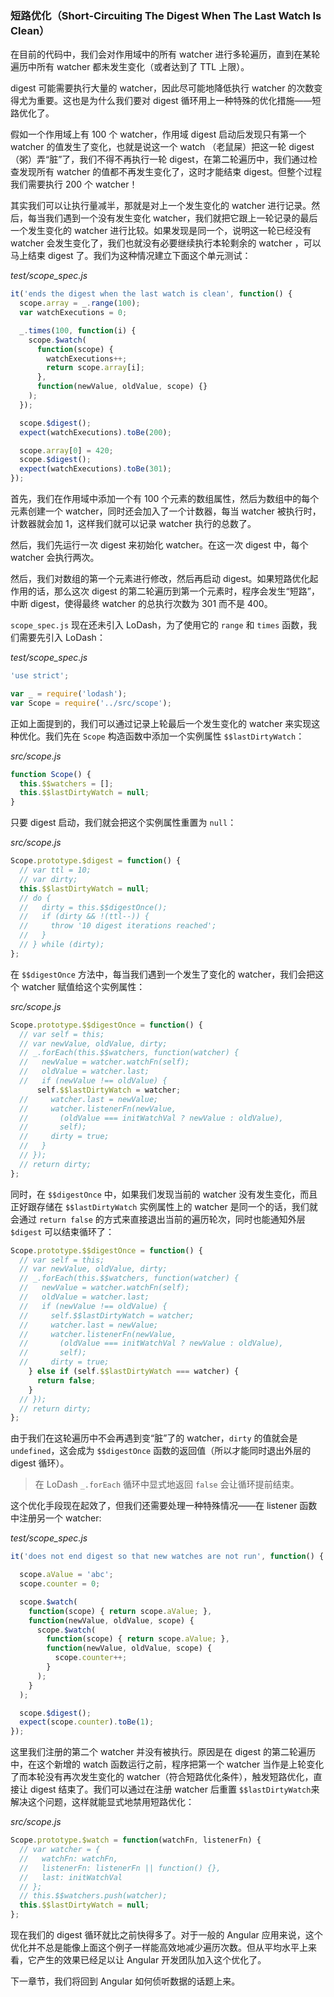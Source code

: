 ### 短路优化（Short-Circuiting The Digest When The Last Watch Is Clean）

在目前的代码中，我们会对作用域中的所有 watcher 进行多轮遍历，直到在某轮遍历中所有 watcher 都未发生变化（或者达到了 TTL 上限）。

digest 可能需要执行大量的 watcher，因此尽可能地降低执行 watcher 的次数变得尤为重要。这也是为什么我们要对 digest 循环用上一种特殊的优化措施——短路优化了。

假如一个作用域上有 100 个 watcher，作用域 digest 启动后发现只有第一个 watcher 的值发生了变化，也就是说这一个 watch （老鼠屎）把这一轮 digest（粥）弄“脏”了，我们不得不再执行一轮 digest，在第二轮遍历中，我们通过检查发现所有 watcher 的值都不再发生变化了，这时才能结束 digest。但整个过程我们需要执行 200 个 watcher！

其实我们可以让执行量减半，那就是对上一个发生变化的 watcher  进行记录。然后，每当我们遇到一个没有发生变化 watcher，我们就把它跟上一轮记录的最后一个发生变化的 watcher 进行比较。如果发现是同一个，说明这一轮已经没有 watcher 会发生变化了，我们也就没有必要继续执行本轮剩余的 watcher ，可以马上结束 digest 了。我们为这种情况建立下面这个单元测试：

_test/scope\_spec.js_

```js
it('ends the digest when the last watch is clean', function() {
  scope.array = _.range(100);
  var watchExecutions = 0;

  _.times(100, function(i) {
    scope.$watch(
      function(scope) {
        watchExecutions++;
        return scope.array[i];
      },
      function(newValue, oldValue, scope) {}
    );
  });

  scope.$digest();
  expect(watchExecutions).toBe(200);

  scope.array[0] = 420;
  scope.$digest();
  expect(watchExecutions).toBe(301);
});
```

首先，我们在作用域中添加一个有 100 个元素的数组属性，然后为数组中的每个元素创建一个 watcher，同时还会加入了一个计数器，每当 watcher 被执行时，计数器就会加 1，这样我们就可以记录 watcher 执行的总数了。

然后，我们先运行一次 digest 来初始化 watcher。在这一次 digest 中，每个 watcher 会执行两次。

然后，我们对数组的第一个元素进行修改，然后再启动 digest。如果短路优化起作用的话，那么这次 digest 的第二轮遍历到第一个元素时，程序会发生“短路”，中断 digest，使得最终 watcher 的总执行次数为 301 而不是 400。

`scope_spec.js` 现在还未引入 LoDash，为了使用它的 `range` 和 `times` 函数，我们需要先引入 LoDash：

_test/scope\_spec.js_

```js
'use strict';

var _ = require('lodash');
var Scope = require('../src/scope');
```

正如上面提到的，我们可以通过记录上轮最后一个发生变化的 watcher 来实现这种优化。我们先在 `Scope` 构造函数中添加一个实例属性 `$$lastDirtyWatch`：

_src/scope.js_

```js
function Scope() {
  this.$$watchers = [];
  this.$$lastDirtyWatch = null;
}
```

只要 digest 启动，我们就会把这个实例属性重置为 `null`：

_src/scope.js_

```js
Scope.prototype.$digest = function() {
  // var ttl = 10;
  // var dirty;
  this.$$lastDirtyWatch = null;
  // do {
  //   dirty = this.$$digestOnce();
  //   if (dirty && !(ttl--)) {
  //     throw '10 digest iterations reached';
  //   }
  // } while (dirty);
};
```

在 `$$digestOnce` 方法中，每当我们遇到一个发生了变化的 watcher，我们会把这个 watcher 赋值给这个实例属性：

_src/scope.js_

```js
Scope.prototype.$$digestOnce = function() {
  // var self = this;
  // var newValue, oldValue, dirty;
  // _.forEach(this.$$watchers, function(watcher) {
  //   newValue = watcher.watchFn(self);
  //   oldValue = watcher.last;
  //   if (newValue !== oldValue) {
      self.$$lastDirtyWatch = watcher;
  //     watcher.last = newValue;
  //     watcher.listenerFn(newValue,
  //       (oldValue === initWatchVal ? newValue : oldValue),
  //       self);
  //     dirty = true;
  //   }
  // });
  // return dirty;
};
```

同时，在 `$$digestOnce` 中，如果我们发现当前的 watcher 没有发生变化，而且正好跟存储在 `$$lastDirtyWatch` 实例属性上的 watcher 是同一个的话，我们就会通过 `return false` 的方式来直接退出当前的遍历轮次，同时也能通知外层 `$digest` 可以结束循环了：

```js
Scope.prototype.$$digestOnce = function() {
  // var self = this;
  // var newValue, oldValue, dirty;
  // _.forEach(this.$$watchers, function(watcher) {
  //   newValue = watcher.watchFn(self);
  //   oldValue = watcher.last;
  //   if (newValue !== oldValue) {
  //     self.$$lastDirtyWatch = watcher;
  //     watcher.last = newValue;
  //     watcher.listenerFn(newValue,
  //       (oldValue === initWatchVal ? newValue : oldValue),
  //       self);
  //     dirty = true;
    } else if (self.$$lastDirtyWatch === watcher) {
      return false;
    }
  // });
  // return dirty;
};
```

由于我们在这轮遍历中不会再遇到变“脏”了的 watcher，`dirty` 的值就会是 `undefined`，这会成为 `$$digestOnce` 函数的返回值（所以才能同时退出外层的 digest 循环）。

> 在 LoDash `_.forEach` 循环中显式地返回 `false` 会让循环提前结束。

这个优化手段现在起效了，但我们还需要处理一种特殊情况——在 listener 函数中注册另一个 watcher:

_test/scope\_spec.js_

```js
it('does not end digest so that new watches are not run', function() {

  scope.aValue = 'abc';
  scope.counter = 0;

  scope.$watch(
    function(scope) { return scope.aValue; },
    function(newValue, oldValue, scope) {
      scope.$watch(
        function(scope) { return scope.aValue; },
        function(newValue, oldValue, scope) {
          scope.counter++;
        }
      );
    }
  );

  scope.$digest();
  expect(scope.counter).toBe(1);
});
```

这里我们注册的第二个 watcher 并没有被执行。原因是在 digest 的第二轮遍历中，在这个新增的 watch 函数运行之前，程序把第一个 watcher 当作是上轮变化了而本轮没有再次发生变化的 watcher（符合短路优化条件），触发短路优化，直接让 digest 结束了。我们可以通过在注册 watcher 后重置 `$$lastDirtyWatch`来解决这个问题，这样就能显式地禁用短路优化：

_src/scope.js_

```js
Scope.prototype.$watch = function(watchFn, listenerFn) {
  // var watcher = {
  //   watchFn: watchFn,
  //   listenerFn: listenerFn || function() {},
  //   last: initWatchVal
  // };
  // this.$$watchers.push(watcher);
  this.$$lastDirtyWatch = null;
};
```

现在我们的 digest 循环就比之前快得多了。对于一般的 Angular 应用来说，这个优化并不总是能像上面这个例子一样能高效地减少遍历次数。但从平均水平上来看，它产生的效果已经足以让 Angular 开发团队加入这个优化了。

下一章节，我们将回到 Angular 如何侦听数据的话题上来。

